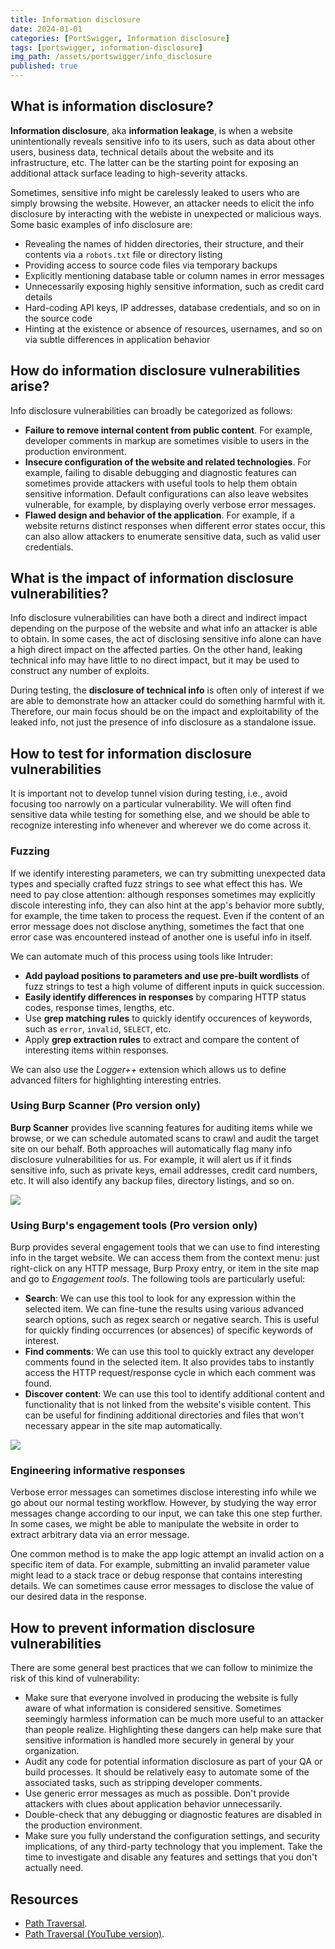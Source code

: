 ```yaml
---
title: Information disclosure
date: 2024-01-01
categories: [PortSwigger, Information disclosure]
tags: [portswigger, information-disclosure]
img_path: /assets/portswigger/info_disclosure
published: true
---
```


## What is information disclosure?

**Information disclosure**, aka **information leakage**, is when a website unintentionally reveals sensitive info to its users, such as data about other users, business data, technical details about the website and its infrastructure, etc. The latter can be the starting point for exposing an additional attack surface leading to high-severity attacks.

Sometimes, sensitive info might be carelessly leaked to users who are simply browsing the website. However, an attacker needs to elicit the info disclosure by interacting with the webiste in unexpected or malicious ways. Some basic examples of info disclosure are:
- Revealing the names of hidden directories, their structure, and their contents via a `robots.txt` file or directory listing
- Providing access to source code files via temporary backups
- Explicitly mentioning database table or column names in error messages
- Unnecessarily exposing highly sensitive information, such as credit card details
- Hard-coding API keys, IP addresses, database credentials, and so on in the source code
- Hinting at the existence or absence of resources, usernames, and so on via subtle differences in application behavior

## How do information disclosure vulnerabilities arise?

Info disclosure vulnerabilities can broadly be categorized as follows:
- **Failure to remove internal content from public content**. For example, developer comments in markup are sometimes visible to users in the production environment.
- **Insecure configuration of the website and related technologies**. For example, failing to disable debugging and diagnostic features can sometimes provide attackers with useful tools to help them obtain sensitive information. Default configurations can also leave websites vulnerable, for example, by displaying overly verbose error messages.
- **Flawed design and behavior of the application**. For example, if a website returns distinct responses when different error states occur, this can also allow attackers to enumerate sensitive data, such as valid user credentials.

## What is the impact of information disclosure vulnerabilities?

Info disclosure vulnerabilities can have both a direct and indirect impact depending on the purpose of the website and what info an attacker is able to obtain. In some cases, the act of disclosing sensitive info alone can have a high direct impact on the affected parties. On the other hand, leaking technical info may have little to no direct impact, but it may be used to construct any number of exploits.

During testing, the **disclosure of technical info** is often only of interest if we are able to demonstrate how an attacker could do something harmful with it. Therefore, our main focus should be on the impact and exploitability of the leaked info, not just the presence of info disclosure as a standalone issue.

## How to test for information disclosure vulnerabilities

It is important not to develop tunnel vision during testing, i.e., avoid focusing too narrowly on a particular vulnerability. We will often find sensitive data while testing for something else, and we should be able to recognize interesting info whenever and wherever we do come across it.

### Fuzzing

If we identify interesting parameters, we can try submitting unexpected data types and specially crafted fuzz strings to see what effect this has. We need to pay close attention: although responses sometimes may explicitly discole interesting info, they can also hint at the app's behavior more subtly, for example, the time taken to process the request. Even if the content of an error message does not disclose anything, sometimes the fact that one error case was encountered instead of another one is useful info in itself.

We can automate much of this process using tools like Intruder:
- **Add payload positions to parameters and use pre-built wordlists** of fuzz strings to test a high volume of different inputs in quick succession.
- **Easily identify differences in responses** by comparing HTTP status codes, response times, lengths, etc.
- Use **grep matching rules** to quickly identify occurences of keywords, such as `error`, `invalid`, `SELECT`, etc.
- Apply **grep extraction rules** to extract and compare the content of interesting items within responses.

We can also use the *Logger++* extension which allows us to define advanced filters for highlighting interesting entries.

### Using Burp Scanner (Pro version only)

**Burp Scanner** provides live scanning features for auditing items while we browse, or we can schedule automated scans to crawl and audit the target site on our behalf. Both approaches will automatically flag many info disclosure vulnerabilities for us. For example, it will alert us if it finds sensitive info, such as private keys, email addresses, credit card numbers, etc. It will also identify any backup files, directory listings, and so on.

![](https://portswigger.net/cms/images/25/ac/d4b31263a79c-article-screen_shot_2018-09-13_at_13.13.54.png)

### Using Burp's engagement tools (Pro version only)

Burp provides several engagement tools that we can use to find interesting info in the target website. We can access them from the context menu: just right-click on any HTTP message, Burp Proxy entry, or item in the site map and go to *Engagement tools*. The following tools are particularly useful:
- **Search**: We can use this tool to look for any expression within the selected item. We can fine-tune the results using various advanced search options, such as regex search or negative search. This is useful for quickly finding occurrences (or absences) of specific keywords of interest.
- **Find comments**: We can use this tool to quickly extract any developer comments found in the selected item. It also provides tabs to instantly access the HTTP request/response cycle in which each comment was found.
- **Discover content**: We can use this tool to identify additional content and functionality that is not linked from the website's visible content. This can be useful for findining additional directories and files that won't necessary appear in the site map automatically.

![](https://portswigger.net/cms/images/13/e2/e233-article-burp-suite-pro-discover-content.jpg)

### Engineering informative responses

Verbose error messages can sometimes disclose interesting info while we go about our normal testing workflow. However, by studying the way error messages change according to our input, we can take this one step further. In some cases, we might be able to manipulate the website in order to extract arbitrary data via an error message.

One common method is to make the app logic attempt an invalid action on a specific item of data. For example, submitting an invalid parameter value might lead to a stack trace or debug response that contains interesting details. We can sometimes cause error messages to disclose the value of our desired data in the response.


## How to prevent information disclosure vulnerabilities

There are some general best practices that we can follow to minimize the risk of this kind of vulnerability:
- Make sure that everyone involved in producing the website is fully aware of what information is considered sensitive. Sometimes seemingly harmless information can be much more useful to an attacker than people realize. Highlighting these dangers can help make sure that sensitive information is handled more securely in general by your organization.
- Audit any code for potential information disclosure as part of your QA or build processes. It should be relatively easy to automate some of the associated tasks, such as stripping developer comments.
- Use generic error messages as much as possible. Don't provide attackers with clues about application behavior unnecessarily.
- Double-check that any debugging or diagnostic features are disabled in the production environment.
- Make sure you fully understand the configuration settings, and security implications, of any third-party technology that you implement. Take the time to investigate and disable any features and settings that you don't actually need.


## Resources

- [Path Traversal](https://portswigger.net/web-security/file-path-traversal).
- [Path Traversal (YouTube version)](https://www.youtube.com/watch?v=NQwUDLMOrHo&t=11s).